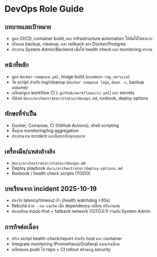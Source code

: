 # DevOps Role Guide

## บทบาทและเป้าหมาย
- ดูแล CI/CD, container build, และ infrastructure automation ให้ทีมใช้ได้สะดวก
- เฝ้าแผน backup, cleanup, และ rollback ของ Docker/Postgres
- ประสาน System Admin/Backend เพื่อให้ health check และ monitoring ทำงาน

## หน้าที่หลัก
- ดูแล `docker-compose.yml`, image build (`osadmin-rag_service`)
- จัด script สำหรับ log/cleanup (`docker compose logs`, `down -v`, backup volume)
- เตรียม/ดูแล workflow CI (`.github/workflows/ci.yml`) และ secrets
- อัปเดต `docs/orchestrator/status/devops.md`, runbook, deploy options

## ทักษะที่จำเป็น
- Docker, Compose, CI (GitHub Actions), shell scripting
- พื้นฐาน monitoring/log aggregation
- ประสานงาน incident และสื่อสารกับทุกบทบาท

## เครื่องมือ/แหล่งอ้างอิง
- `docs/orchestrator/status/devops.md`
- Deploy playbook `docs/orchestrator/deploy-options.md`
- Runbook / health check scripts (TODO)

## บทเรียนจาก incident 2025-10-19
- ต้องจับ latency/timeout เร็ว (health watchdog >30s)
- Rebuild ด้วย `--no-cache` เมื่อ dependency เปลี่ยน หรืองานล่ม
- ต้องเตรียม mock-first + fallback network (127.0.0.1) ร่วมกับ System Admin

## ภารกิจต่อเนื่อง
- สร้าง script health-check/report สำหรับ host และ container
- Integrate monitoring (Prometheus/Grafana) และแจ้งเตือน
- เตรียมแผน push ไป repo + CI rollout พร้อมกฎ security
